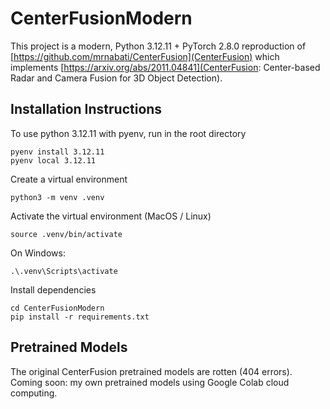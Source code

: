 # CenterFusionModern
This project is a modern, Python 3.12.11 + PyTorch 2.8.0 reproduction of [https://github.com/mrnabati/CenterFusion](CenterFusion) which implements [https://arxiv.org/abs/2011.04841](CenterFusion: Center-based Radar and Camera Fusion for 3D Object Detection).


## Installation Instructions
To use python 3.12.11 with pyenv, run in the root directory
```
pyenv install 3.12.11
pyenv local 3.12.11
```

Create a virtual environment
```
python3 -m venv .venv
```
Activate the virtual environment (MacOS / Linux)
```
source .venv/bin/activate
```
On Windows:
```
.\.venv\Scripts\activate
```

Install dependencies
```
cd CenterFusionModern
pip install -r requirements.txt
```
## Pretrained Models
The original CenterFusion pretrained models are rotten (404 errors). Coming soon: my own pretrained models using Google Colab cloud computing.
